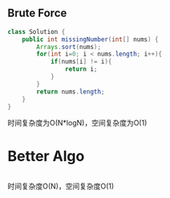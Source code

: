 ## Brute Force

```java
class Solution {
    public int missingNumber(int[] nums) {
        Arrays.sort(nums);
        for(int i=0; i < nums.length; i++){
            if(nums[i] != i){
                return i;
            }
        }
        return nums.length;
    }
}
```

时间复杂度为O(N*logN)，空间复杂度为O(1)





# Better Algo

```java

```



时间复杂度O(N)，空间复杂度O(1)































